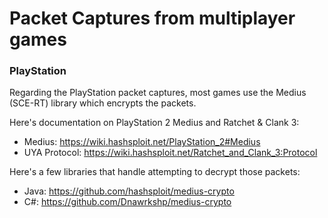 # Packet Captures from multiplayer games

### PlayStation

Regarding the PlayStation packet captures, most games use the Medius (SCE-RT) library which encrypts the packets.

Here's documentation on PlayStation 2 Medius and Ratchet & Clank 3:

- Medius: https://wiki.hashsploit.net/PlayStation_2#Medius
- UYA Protocol: https://wiki.hashsploit.net/Ratchet_and_Clank_3:Protocol

Here's a few libraries that handle attempting to decrypt those packets:

- Java: https://github.com/hashsploit/medius-crypto
- C#: https://github.com/Dnawrkshp/medius-crypto


